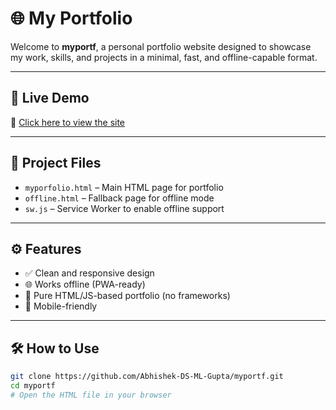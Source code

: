 # 🌐 My Portfolio

Welcome to **myportf**, a personal portfolio website designed to showcase my work, skills, and projects in a minimal, fast, and offline-capable format.

---

## 🚀 Live Demo

🔗 [Click here to view the site](https://abhishek-ds-ml-gupta.github.io/myportfo.html)

---

## 📁 Project Files

- `myporfolio.html` – Main HTML page for portfolio
- `offline.html` – Fallback page for offline mode
- `sw.js` – Service Worker to enable offline support

---

## ⚙️ Features

- ✅ Clean and responsive design
- 🌐 Works offline (PWA-ready)
- 🧠 Pure HTML/JS-based portfolio (no frameworks)
- 📱 Mobile-friendly

---

## 🛠️ How to Use

```bash
git clone https://github.com/Abhishek-DS-ML-Gupta/myportf.git
cd myportf
# Open the HTML file in your browser
